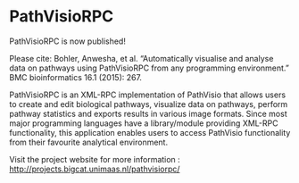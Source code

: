 PathVisioRPC
============

PathVisioRPC is now published!

Please cite:
Bohler, Anwesha, et al. “Automatically visualise and analyse data on pathways using PathVisioRPC from any programming environment.” BMC bioinformatics 16.1 (2015): 267.


PathVisioRPC is an XML-RPC implementation of PathVisio that allows users to create and edit biological pathways, visualize data on pathways, perform pathway statistics and exports results in various image formats. Since most major programming languages have a library/module providing XML-RPC functionality, this application enables users to access PathVisio functionality from their favourite analytical environment.


Visit the project website for more information : http://projects.bigcat.unimaas.nl/pathvisiorpc/
